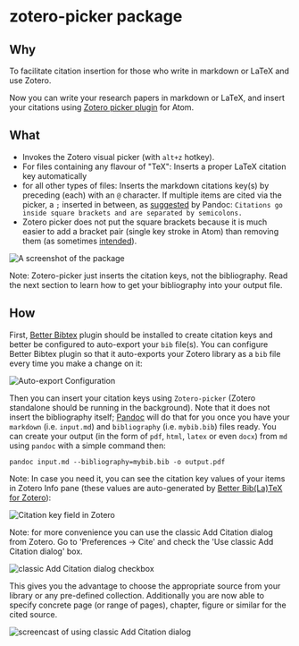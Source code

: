 # zotero-picker package


## Why

To facilitate citation insertion for those who write in markdown or LaTeX and use Zotero.

Now you can write your research papers in markdown or LaTeX,
and insert your citations using [Zotero picker plugin](https://atom.io/packages/zotero-picker) for Atom.

## What

- Invokes the Zotero visual picker (with `alt+z` hotkey).
- For files containing any flavour of "TeX": Inserts a proper LaTeX citation key automatically
- for all other types of files: Inserts the markdown citations key(s) by preceding (each) with an `@` character.
If multiple items are cited via the picker, a `;` inserted in between,
as [suggested](http://pandoc.org/MANUAL.html#citations) by Pandoc:
```Citations go inside square brackets and are separated by semicolons.```
- Zotero picker does not put the square brackets because it is much easier to add a bracket pair (single key stroke in Atom) than removing them (as sometimes [intended](http://pandoc.org/MANUAL.html#citations)).

![A screenshot of the package](https://raw.githubusercontent.com/oztalha/zotero-picker/master/zotero-picker.gif)

Note: Zotero-picker just inserts the citation keys, not the bibliography. Read the next section to learn how to get your bibliography into your output file.

## How

First, [Better Bibtex](https://github.com/retorquere/zotero-better-bibtex) plugin should be installed to create citation keys and better be configured to auto-export your `bib` file(s).
You can configure Better Bibtex plugin so that it auto-exports your Zotero library as a `bib` file every time you make a change on it:

![Auto-export Configuration](https://raw.githubusercontent.com/oztalha/zotero-picker/master/auto-export.png)

Then you can insert your citation keys using `Zotero-picker` (Zotero standalone should be running in the background). Note that it does not insert the bibliography itself; [Pandoc](http://pandoc.org) will do that for you once you have your `markdown` (i.e. `input.md`) and `bibliography` (i.e. `mybib.bib`) files ready.
You can create your output (in the form of `pdf`, `html`, `latex` or even `docx`) from `md` using `pandoc` with a simple command then:

    pandoc input.md --bibliography=mybib.bib -o output.pdf

Note: In case you need it, you can see the citation key values of your items in Zotero Info pane (these values are auto-generated by [Better Bib(La)TeX for Zotero](https://github.com/retorquere/zotero-better-bibtex)):

![Citation key field in Zotero](https://raw.githubusercontent.com/oztalha/zotero-picker/master/citation_key.png)

Note: for more convenience you can use the classic Add Citation dialog from Zotero. Go to 'Preferences -> Cite' and check the 'Use classic Add Citation dialog' box.

![classic Add Citation dialog checkbox](https://raw.githubusercontent.com/maroulb/zotero-picker/master/ClassicDialogSetting.png)

This gives you the advantage to choose the appropriate source from your library or any pre-defined collection. Additionally you are now able to specify concrete page (or range of pages), chapter, figure or similar for the cited source.

![screencast of using classic Add Citation dialog](https://raw.githubusercontent.com/maroulb/zotero-picker/master/zotero_picker_classic_latex.gif')
